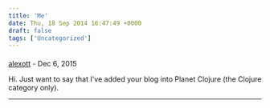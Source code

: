 ```yaml
---
title: 'Me'
date: Thu, 18 Sep 2014 16:47:49 +0000
draft: false
tags: ['Uncategorized']
---
```



#### 
[alexott](http://alexott.blogspot.com "alexott@gmail.com") - <time datetime="2015-12-12 12:30:49">Dec 6, 2015</time>

Hi. Just want to say that I've added your blog into Planet Clojure (the Clojure category only).
<hr />
